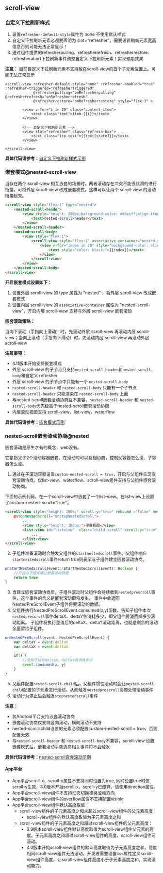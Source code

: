 ## scroll-view

<!-- UTSCOMJSON.scroll-view.description -->

<!-- UTSCOMJSON.scroll-view.compatibility -->

<!-- UTSCOMJSON.scroll-view.attribute -->

<!-- UTSCOMJSON.scroll-view.event -->

<!-- UTSCOMJSON.scroll-view.component_type-->

### 自定义下拉刷新样式

1. 设置`refresher-default-style`属性为 none 不使用默认样式
2. 自定义下拉刷新元素必须要声明为 slot="refresher"，需要设置刷新元素宽高信息否则可能无法正常显示！
3. 通过组件提供的refresherpulling、refresherrefresh、refresherrestore、refresherabort下拉刷新事件调整自定义下拉刷新元素！实现预期效果

**注意：** 目前自定义下拉刷新元素不支持放在scroll-view的首个子元素位置上。可能无法正常显示

```vue
<scroll-view refresher-default-style="none" :refresher-enabled="true" :refresher-triggered="refresherTriggered"
			 @refresherpulling="onRefresherpulling" @refresherrefresh="onRefresherrefresh"
			 @refresherrestore="onRefresherrestore" style="flex:1" >

		<view v-for="i in 20" class="content-item">
			<text class="text">item-{{i}}</text>
		</view>

		<!-- 自定义下拉刷新元素 -->
		<view slot="refresher" class="refresh-box">
			<text class="tip-text">{{text[state]}}</text>
		</view>

</scroll-view>
```

**具体代码请参考：**[自定义下拉刷新样式示例](https://gitcode.net/dcloud/hello-uni-app-x/-/blob/alpha/pages/component/scroll-view/scroll-view-custom-refresher-props.uvue)

### 嵌套模式@nested-scroll-view

当存在两个 scroll-view 相互嵌套的场景时，两者滚动存在冲突不能很丝滑的进行衔接，可将外层 scroll-view 改成嵌套模式，这样可以让两个 scroll-view 的滚动衔接起来。

```html
<scroll-view style="flex:1" type="nested">
	<nested-scroll-header>
		<view style="height: 200px;background-color: #66ccff;align-items: center;justify-content: center;">
			<text>nested-scroll-header</text>
		</view>
	</nested-scroll-header>
	<nested-scroll-body>
		<view style="flex:1">
			<scroll-view style="flex:1" associative-container="nested-scroll-view">
				<view v-for="index in 20" style="background-color: aliceblue; height: 80px;justify-content: center;">
					<text style="color: black;">{{index}}</text>
				</view>
			</scroll-view>
		</view>
	</nested-scroll-body>
</scroll-view>
```

**开启嵌套模式设置如下：**

1. 设置外层 scroll-view 的 type 属性为 "nested" ，将外层 scroll-view 改成嵌套模式
2. 设置内层 scroll-view 的 `associative-container` 属性为 "nested-scroll-view"，开启内层 scroll-view 支持与外层 scroll-view 嵌套滚动

**嵌套滚动策略：**

当向下滚动（手指向上滑动）时，先滚动外层 scroll-view 再滚动内层 scroll-view；当向上滚动（手指向下滑动）时，先滚动内层 scroll-view 再滚动外层 scroll-view

**注意事项：**
+ 4.11版本开始支持嵌套模式
+ 外层 scroll-view 的子节点只支持`nested-scroll-header`和`nested-scroll-body`和自定义 refresher
+ 外层 scroll-view 的子节点中只能有一个 `nested-scroll-body`
+ `nested-scroll-header` 和 `nested-scroll-body` 只能有一个子节点
+ `nested-scroll-header` 只能渲染在 `nested-scroll-body` 上面
+ 与nested-scroll嵌套滚动协商互不兼容，`nested-scroll-header` 和 `nested-scroll-body`优先级高于nested-scroll嵌套滚动协商
+ 内层滚动视图支持 scroll-view、list-view、waterflow

**具体代码请参考：**[嵌套模式示例](https://gitcode.net/dcloud/hello-uni-app-x/-/blob/alpha/pages/template/long-list-nested/long-list-nested.uvue)

### nested-scroll嵌套滚动协商@nested

嵌套滚动是原生才有的概念，web没有。

它是指父子2个滚动容器嵌套，在滚动时可以互相协商，控制父容器怎么滚、子容器怎么滚。

1. 通过在子滚动容器设置`custom-nested-scroll = true`，开启与父组件实现嵌套滚动协商。仅list-view、waterflow、scroll-view组件支持与父组件嵌套滚动协商。

下面的示例代码，在一个scroll-view中嵌套了一个list-view。在list-view上设置了custom-nested-scroll="true"。

```html
<scroll-view style="height: 100%;" scroll-y="true" rebound ="false" nested-scroll-child="listview" @startnestedscroll="onStartNestedScroll" @nestedprescroll="onNestedPreScroll"
	@stopnestedscroll="onStopNestedScroll">
		...
		<view style="height: 100px;">停靠视图</view>
		<list-view id="listview"  class="child-scroll" scroll-y="true" custom-nested-scroll="true">
			...
		</list-view>
</scroll-view>
```

2. 子组件准备滚动时会触发父组件的`startnestedscroll`事件。父组件响应`startnestedscroll`事件return true则表示与子组件建立嵌套滚动协商。
```ts
onStartNestedScroll(event: StartNestedScrollEvent): Boolean {
	//开启与子组件建立嵌套滚动协商
	return true
}
```
3. 当建立嵌套滚动协商后，子组件滚动时父组件会持续收到`nestedprescroll`事件，这个事件的含义是嵌套滚动即将发生。
事件中会返回NestedPreScrollEvent子组件将要滚动的数据。
4. 父组件执行NestedPreScrollEvent.consumed(x,y)函数，告知子组件本次`nestedprescroll`事件deltaX、deltaY各消耗多少，即父组件要消费掉多少滚动距离。
子组件将执行差值后的deltaX、deltaY滚动距离，也就是剩余的滚动余量留给子组件。
```ts
onNestedPreScroll(event: NestedPreScrollEvent) {
	var deltaY = event.deltaY
	var deltaX = event.deltaX
	...
	if() {
		//告知子组件deltaX、deltaY各消耗多少
		event.consumed(x, y)
	}
}
```
5. 父组件配置`nested-scroll-child`后，父组件惯性滚动时会让`nested-scroll-child`配置的子元素进行滚动。从而触发`nestedprescroll`协商处理滚动事件
6. 滚动行为停止后会触发`stopnestedscroll`事件

**注意：**
+ 仅Android平台支持嵌套滚动协商
+ 嵌套滚动协商仅支持竖向滚动，横向滚动不支持
+ nested-scroll-child设置的元素必须配置custom-nested-scroll = true，否则配置无效
+ 与`nested-scroll-header` 和 `nested-scroll-body`不兼容，scroll-view 设置嵌套模式后，嵌套滚动手势协商相关事件将不会触发

**具体代码请参考：**[nested-scroll嵌套滚动示例](https://gitcode.net/dcloud/hello-uni-app-x/-/blob/alpha/pages/template/long-list/long-list.uvue)

#### App平台

+ App平台scroll-x、scroll-y属性不支持同时设置为true, 同时设置true时仅scroll-y生效，4.0版本开始scroll-x、scroll-y已废弃，请使用direction属性。
+ App平台scroll-view组件不支持动态切换横竖滚动方向
+ App平台scroll-view组件的overflow属性不支持配置visible
+ App平台scroll-view组件默认高度取值：
	- scroll-view组件的子元素高度之和未超过scroll-view组件的父元素高度：
		+ scroll-view组件的默认高度取值为子元素高度之和
	- scroll-view组件的子元素高度之和超过scroll-view组件的父元素高度：
		+ 3.9版本scroll-view组件默认高度取值为scroll-view组件父元素的高度。子元素高度之和超过scroll-view组件的高度，scroll-view组件可滚动。
		+ 4.0版本开始scroll-view组件的默认高度取值为子元素高度之和。高度相同scroll-view组件无法滚动。开发者需要设置css属性定义scroll-view组件高度，让scroll-view组件高度小于子元素高度之和，实现滚动能力。

<!-- UTSCOMJSON.scroll-view.children -->

<!-- UTSCOMJSON.scroll-view.example -->

<!-- UTSCOMJSON.scroll-view.reference -->
